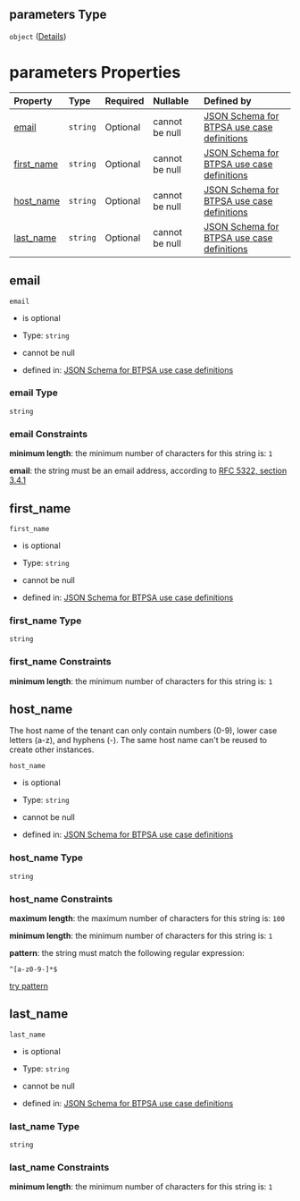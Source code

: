 ## parameters Type

`object` ([Details](btpsa-usecase-properties-services-items-allof-1-then-allof-28-then-allof-1-then-properties-parameters.md))

# parameters Properties

| Property                   | Type     | Required | Nullable       | Defined by                                                                                                                                                                                                                                                                                              |
| :------------------------- | :------- | :------- | :------------- | :------------------------------------------------------------------------------------------------------------------------------------------------------------------------------------------------------------------------------------------------------------------------------------------------------ |
| [email](#email)            | `string` | Optional | cannot be null | [JSON Schema for BTPSA use case definitions](btpsa-usecase-properties-services-items-allof-1-then-allof-28-then-allof-1-then-properties-parameters-properties-email.md "undefined#/properties/services/items/allOf/1/then/allOf/28/then/allOf/1/then/properties/parameters/properties/email")           |
| [first\_name](#first_name) | `string` | Optional | cannot be null | [JSON Schema for BTPSA use case definitions](btpsa-usecase-properties-services-items-allof-1-then-allof-28-then-allof-1-then-properties-parameters-properties-first_name.md "undefined#/properties/services/items/allOf/1/then/allOf/28/then/allOf/1/then/properties/parameters/properties/first_name") |
| [host\_name](#host_name)   | `string` | Optional | cannot be null | [JSON Schema for BTPSA use case definitions](btpsa-usecase-properties-services-items-allof-1-then-allof-28-then-allof-1-then-properties-parameters-properties-host_name.md "undefined#/properties/services/items/allOf/1/then/allOf/28/then/allOf/1/then/properties/parameters/properties/host_name")   |
| [last\_name](#last_name)   | `string` | Optional | cannot be null | [JSON Schema for BTPSA use case definitions](btpsa-usecase-properties-services-items-allof-1-then-allof-28-then-allof-1-then-properties-parameters-properties-last_name.md "undefined#/properties/services/items/allOf/1/then/allOf/28/then/allOf/1/then/properties/parameters/properties/last_name")   |

## email



`email`

*   is optional

*   Type: `string`

*   cannot be null

*   defined in: [JSON Schema for BTPSA use case definitions](btpsa-usecase-properties-services-items-allof-1-then-allof-28-then-allof-1-then-properties-parameters-properties-email.md "undefined#/properties/services/items/allOf/1/then/allOf/28/then/allOf/1/then/properties/parameters/properties/email")

### email Type

`string`

### email Constraints

**minimum length**: the minimum number of characters for this string is: `1`

**email**: the string must be an email address, according to [RFC 5322, section 3.4.1](https://tools.ietf.org/html/rfc5322 "check the specification")

## first\_name



`first_name`

*   is optional

*   Type: `string`

*   cannot be null

*   defined in: [JSON Schema for BTPSA use case definitions](btpsa-usecase-properties-services-items-allof-1-then-allof-28-then-allof-1-then-properties-parameters-properties-first_name.md "undefined#/properties/services/items/allOf/1/then/allOf/28/then/allOf/1/then/properties/parameters/properties/first_name")

### first\_name Type

`string`

### first\_name Constraints

**minimum length**: the minimum number of characters for this string is: `1`

## host\_name

The host name of the tenant can only contain numbers (0-9), lower case letters (a-z), and
hyphens (-). The same host name can't be reused to create other instances.

`host_name`

*   is optional

*   Type: `string`

*   cannot be null

*   defined in: [JSON Schema for BTPSA use case definitions](btpsa-usecase-properties-services-items-allof-1-then-allof-28-then-allof-1-then-properties-parameters-properties-host_name.md "undefined#/properties/services/items/allOf/1/then/allOf/28/then/allOf/1/then/properties/parameters/properties/host_name")

### host\_name Type

`string`

### host\_name Constraints

**maximum length**: the maximum number of characters for this string is: `100`

**minimum length**: the minimum number of characters for this string is: `1`

**pattern**: the string must match the following regular expression:&#x20;

```regexp
^[a-z0-9-]*$
```

[try pattern](https://regexr.com/?expression=%5E%5Ba-z0-9-%5D*%24 "try regular expression with regexr.com")

## last\_name



`last_name`

*   is optional

*   Type: `string`

*   cannot be null

*   defined in: [JSON Schema for BTPSA use case definitions](btpsa-usecase-properties-services-items-allof-1-then-allof-28-then-allof-1-then-properties-parameters-properties-last_name.md "undefined#/properties/services/items/allOf/1/then/allOf/28/then/allOf/1/then/properties/parameters/properties/last_name")

### last\_name Type

`string`

### last\_name Constraints

**minimum length**: the minimum number of characters for this string is: `1`
